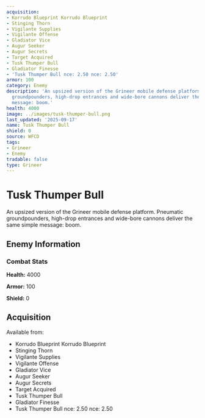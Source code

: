 ```yaml
---
acquisition:
- Korrudo Blueprint Korrudo Blueprint
- Stinging Thorn
- Vigilante Supplies
- Vigilante Offense
- Gladiator Vice
- Augur Seeker
- Augur Secrets
- Target Acquired
- Tusk Thumper Bull
- Gladiator Finesse
- 'Tusk Thumper Bull nce: 2.50 nce: 2.50'
armor: 100
category: Enemy
description: 'An upsized version of the Grineer mobile defense platform. Pneumatic
  groundpounders, high-drop entrances and wide-bore cannons deliver the same simple
  message: boom.'
health: 4000
image: ../images/tusk-thumper-bull.png
last_updated: '2025-09-17'
name: Tusk Thumper Bull
shield: 0
source: WFCD
tags:
- Grineer
- Enemy
tradable: false
type: Grineer
---
```


# Tusk Thumper Bull

An upsized version of the Grineer mobile defense platform. Pneumatic groundpounders, high-drop entrances and wide-bore cannons deliver the same simple message: boom.

## Enemy Information

### Combat Stats

**Health:** 4000

**Armor:** 100

**Shield:** 0

## Acquisition

Available from:
- Korrudo Blueprint Korrudo Blueprint
- Stinging Thorn
- Vigilante Supplies
- Vigilante Offense
- Gladiator Vice
- Augur Seeker
- Augur Secrets
- Target Acquired
- Tusk Thumper Bull
- Gladiator Finesse
- Tusk Thumper Bull nce: 2.50 nce: 2.50

